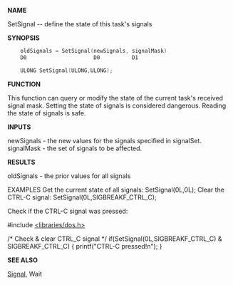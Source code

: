 
**NAME**

SetSignal -- define the state of this task's signals

**SYNOPSIS**

```c
    oldSignals = SetSignal(newSignals, signalMask)
    D0                     D0          D1

    ULONG SetSignal(ULONG,ULONG);

```
**FUNCTION**

This function can query or modify the state of the current task's
received signal mask.  Setting the state of signals is considered
dangerous.  Reading the state of signals is safe.

**INPUTS**

newSignals - the new values for the signals specified in
signalSet.
signalMask - the set of signals to be affected.

**RESULTS**

oldSignals - the prior values for all signals

EXAMPLES
Get the current state of all signals:
SetSignal(0L,0L);
Clear the CTRL-C signal:
SetSignal(0L,SIGBREAKF_CTRL_C);


Check if the CTRL-C signal was pressed:

#include [&#060;libraries/dos.h&#062;](_0108.md)

/* Check &#038; clear CTRL_C signal */
if(SetSignal(0L,SIGBREAKF_CTRL_C) &#038; SIGBREAKF_CTRL_C)
{
printf(&#034;CTRL-C pressed!n&#034;);
}

**SEE ALSO**

[Signal](Signal.md), Wait
